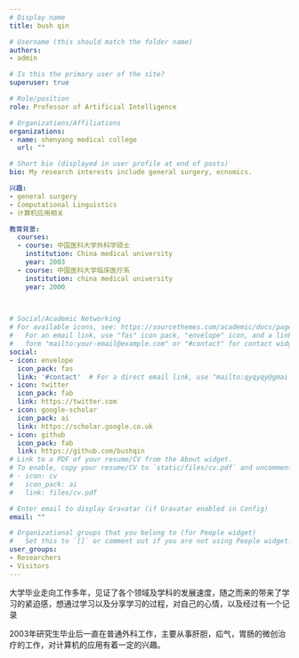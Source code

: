 ```yaml
---
# Display name
title: bush qin

# Username (this should match the folder name)
authors:
- admin

# Is this the primary user of the site?
superuser: true

# Role/position
role: Professor of Artificial Intelligence

# Organizations/Affiliations
organizations:
- name: shenyang medical college
  url: ""

# Short bio (displayed in user profile at end of posts)
bio: My research interests include general surgery, ecnomics.

兴趣:
- general surgery
- Computational Linguistics
- 计算机应用相关

教育背景:
  courses:
  - course: 中国医科大学外科学硕士
    institution: China medical university 
    year: 2003
  - course: 中国医科大学临床医疗系
    institution: china medical university
    year: 2000
  


# Social/Academic Networking
# For available icons, see: https://sourcethemes.com/academic/docs/page-builder/#icons
#   For an email link, use "fas" icon pack, "envelope" icon, and a link in the
#   form "mailto:your-email@example.com" or "#contact" for contact widget.
social:
- icon: envelope
  icon_pack: fas
  link: '#contact'  # For a direct email link, use "mailto:qyqyqy@gmail.com".
- icon: twitter
  icon_pack: fab
  link: https://twitter.com
- icon: google-scholar
  icon_pack: ai
  link: https://scholar.google.co.uk
- icon: github
  icon_pack: fab
  link: https://github.com/bushqin
# Link to a PDF of your resume/CV from the About widget.
# To enable, copy your resume/CV to `static/files/cv.pdf` and uncomment the lines below.
# - icon: cv
#   icon_pack: ai
#   link: files/cv.pdf

# Enter email to display Gravatar (if Gravatar enabled in Config)
email: ""

# Organizational groups that you belong to (for People widget)
#   Set this to `[]` or comment out if you are not using People widget.
user_groups:
- Researchers
- Visitors
---
```


大学毕业走向工作多年，见证了各个领域及学科的发展速度，随之而来的带来了学习的紧迫感，想通过学习以及分享学习的过程，对自己的心情，以及经过有一个记录

2003年研究生毕业后一直在普通外科工作，主要从事肝胆，疝气，胃肠的微创治疗的工作，对计算机的应用有着一定的兴趣。
